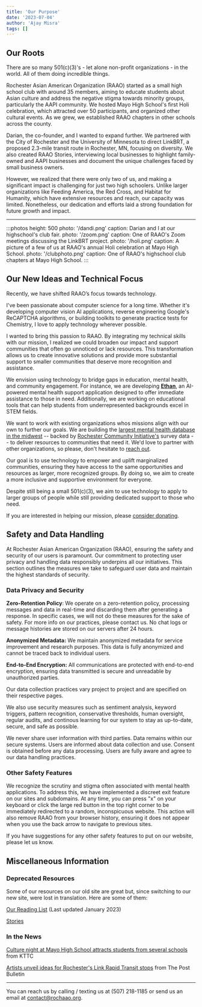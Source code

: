 ```yaml
---
title: 'Our Purpose'
date: '2023-07-04'
author: 'Ajay Misra'
tags: []
---
```


## Our Roots
There are so many 501(c)(3)'s - let alone non-profit organizations - in the world. All of them doing incredible things. 

Rochester Asian American Organization (RAAO) started as a small high school club with around 35 members, aiming to educate students about Asian culture and address the negative stigma towards minority groups, particularly the AAPI community. We hosted Mayo High School's first Holi celebration, which attracted over 50 participants, and organized other cultural events. As we grew, we established RAAO chapters in other schools across the county.

Darian, the co-founder, and I wanted to expand further. We partnered with the City of Rochester and the University of Minnesota to direct LinkBRT, a proposed 2.3-mile transit route in Rochester, MN, focusing on diversity. We also created RAAO Stories, interviewing local businesses to highlight family-owned and AAPI businesses and document the unique challenges faced by small business owners.

However, we realized that there were only two of us, and making a significant impact is challenging for just two high schoolers. Unlike larger organizations like Feeding America, the Red Cross, and Habitat for Humanity, which have extensive resources and reach, our capacity was limited. Nonetheless, our dedication and efforts laid a strong foundation for future growth and impact.

---

:::photos
height: 500
photo: '/dandi.png'
caption: Darian and I at our highschool's club fair.
photo: '/zoom.png'
caption: One of RAAO's Zoom meetings discussing the LinkBRT project.
photo: '/holi.png'
caption: A picture of a few of us at RAAO's annual Holi celebration at Mayo High School.
photo: '/clubphoto.png'
caption: One of RAAO's highschool club chapters at Mayo High School.
:::

## Our New Ideas and Technical Focus

Recently, we have shifted RAAO’s focus towards technology.

I've been passionate about computer science for a long time. Whether it's developing computer vision AI applications, reverse engineering Google's ReCAPTCHA algorithms, or building toolkits to generate practice tests for Chemistry, I love to apply technology wherever possible.

I wanted to bring this passion to RAAO. By integrating my technical skills with our mission, I realized we could broaden our impact and support communities that often go unnoticed or lack resources. This transformation allows us to create innovative solutions and provide more substantial support to smaller communities that deserve more recognition and assistance.

We envision using technology to bridge gaps in education, mental health, and community engagement. For instance, we are developing [**Ethan**](/posts/ethan), an AI-powered mental health support application designed to offer immediate assistance to those in need. Additionally, we are working on educational tools that can help students from underrepresented backgrounds excel in STEM fields.

We want to work with existing organizations whos missions align with our own to further our goals. We are building the [largest mental health database in the midwest](/providers) -- backed by [Rochester Community Initiative's](https://www.rochinitiative.org/) survey data -- to deliver resources to communities that need it. We'd love to partner with other organizations, so please, don't hesitate to [reach out](mailto:ajaymisra1@outlook.com).

Our goal is to use technology to empower and uplift marginalized communities, ensuring they have access to the same opportunities and resources as larger, more recognized groups. By doing so, we aim to create a more inclusive and supportive environment for everyone.

Despite still being a small 501(c)(3), we aim to use technology to apply to larger groups of people while still providing dedicated support to those who need. 

If you are interested in helping our mission, please [consider donating](mailto:ajaymisra1@outlook.com). 

## Safety and Data Handling 
At Rochester Asian American Organization (RAAO), ensuring the safety and security of our users is paramount. Our commitment to protecting user privacy and handling data responsibly underpins all our initiatives. This section outlines the measures we take to safeguard user data and maintain the highest standards of security.

### Data Privacy and Security
**Zero-Retention Policy**: We operate on a zero-retention policy, processing messages and data in real-time and discarding them  after generating a response. In specific cases, we will not do these measures for the sake of safety. For more info on our practices, please contact us. No chat logs or message histories are stored on our servers after 24 hours.

**Anonymized Metadata:** We maintain anonymized metadata for service improvement and research purposes. This data is fully anonymized and cannot be traced back to individual users.

**End-to-End Encryption:** All communications are protected with end-to-end encryption, ensuring data transmitted is secure and unreadable by unauthorized parties.

Our data collection practices vary project to project and are specified on their respective pages. 

We also use security measures such as sentiment analysis, keyword triggers, pattern recognition, conservative thresholds, human oversight, regular audits, and continous learning for our system to stay as up-to-date, secure, and safe as possible. 

We never share user information with third parties. Data remains within our secure systems. Users are informed about data collection and use. Consent is obtained before any data processing. Users are fully aware and agree to our data handling practices.

### Other Safety Features
We recognize the scrutiny and stigma often associated with mental health applications. To address this, we have implemented a discreet exit feature on our sites and subdomains. At any time, you can press "x" on your keyboard or click the large red button in the top right corner to be immediately redirected to a random, inconspicuous website. This action will also remove RAAO from your browser history, ensuring it does not appear when you use the back arrow to navigate to previous sites.

If you have suggestions for any other safety features to put on our website, please let us know. 

## Miscellaneous Information

### Deprecated Resources

Some of our resources on our old site are great but, since switching to our new site, were lost in translation. Here are some of them: 

[Our Reading List](https://docs.google.com/document/d/19Gf6JpOt4zLxh17JjALzTnYAHyNbSrxVcv8yT_j_D5I/edit) (Last updated January 2023)

[Stories](/) 

### In the News
[Culture night at Mayo High School attracts students from several schools](https://www.kttc.com/2023/02/26/culture-night-mayo-high-school-attracts-students-several-schools/) from KTTC

[Artists unveil ideas for Rochester's Link Rapid Transit stops](https://www.postbulletin.com/lifestyle/arts-and-entertainment/artists-unveil-ideas-for-rochesters-link-rapid-transit-stops) from The Post Bulletin

---

You can reach us by calling / texting us at (507) 218-1185 or send us an email at [contact@rochaao.org](mailto:contact@rochaao.org).